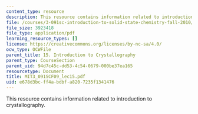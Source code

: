 ```yaml
---
content_type: resource
description: This resource contains information related to introduction to crystallography.
file: /courses/3-091sc-introduction-to-solid-state-chemistry-fall-2010/e678d3bcff4abdbfa8207235f1341476_MIT3_091SCF09_lec15.pdf
file_size: 3923418
file_type: application/pdf
learning_resource_types: []
license: https://creativecommons.org/licenses/by-nc-sa/4.0/
ocw_type: OCWFile
parent_title: 15. Introduction to Crystallography
parent_type: CourseSection
parent_uid: 94d7c45c-dd53-4c54-0679-000be37ea165
resourcetype: Document
title: MIT3_091SCF09_lec15.pdf
uid: e678d3bc-ff4a-bdbf-a820-7235f1341476
---
```

This resource contains information related to introduction to crystallography.